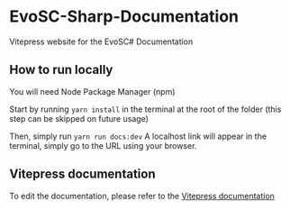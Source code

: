 # EvoSC-Sharp-Documentation

Vitepress website for the EvoSC# Documentation  
## How to run locally
You will need Node Package Manager (npm)

Start by running ``yarn install`` in the terminal at the root of the folder (this step can be skipped on future usage)  
  
Then, simply run ``yarn run docs:dev``
A localhost link will appear in the terminal, simply go to the URL using your browser.

## Vitepress documentation
To edit the documentation, please refer to the [Vitepress documentation](https://vitepress.vuejs.org/)
